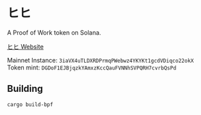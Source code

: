 # ヒヒ

A Proof of Work token on Solana.

[ヒヒ Website](https://hihi.moe)

Mainnet Instance: `3iaVX4uTLDXRDPrmqPWebwz4YKYKt1gcdVDiqco22okX`\
Token mint: `DGDoF1EJBjqzkYAmxzKccQauFVNNhSVPQRH7cvrbQsPd`

## Building

```sh
cargo build-bpf
```
